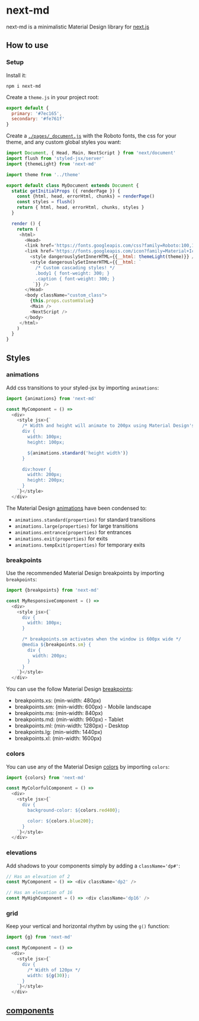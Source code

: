 # next-md

next-md is a minimalistic Material Design library for [next.js](https://github.com/zeit/next.js)

## How to use

### Setup

Install it:

`npm i next-md`

Create a `theme.js` in your project root:

```js
export default {
  primary: '#7ec165',
  secondary: '#fe761f'
}
```

Create a [`./pages/_document.js`](https://github.com/zeit/next.js#custom-document) with the Roboto fonts, the css for your theme, and any custom global styles you want:

```js
import Document, { Head, Main, NextScript } from 'next/document'
import flush from 'styled-jsx/server'
import {themeLight} from 'next-md'

import theme from '../theme'

export default class MyDocument extends Document {
  static getInitialProps ({ renderPage }) {
    const {html, head, errorHtml, chunks} = renderPage()
    const styles = flush()
    return { html, head, errorHtml, chunks, styles }
  }

  render () {
    return (
     <html>
       <Head>
       <link href='https://fonts.googleapis.com/css?family=Roboto:100,100i,300,300i,400,400i,500,500i,700,700i,900,900i' rel='stylesheet' />
       <link href='https://fonts.googleapis.com/icon?family=Material+Icons' rel='stylesheet' />
         <style dangerouslySetInnerHTML={{__html: themeLight(theme)}} />
         <style dangerouslySetInnerHTML={{__html: `
           /* Custom cascading styles! */
           .body1 { font-weight: 300; }
           .caption { font-weight: 300; }
          `}} />
       </Head>
       <body className="custom_class">
         {this.props.customValue}
         <Main />
         <NextScript />
       </body>
     </html>
    )
  }
}
```

## Styles

### animations

Add css transitions to your styled-jsx by importing `animations`:

```js
import {animations} from 'next-md'

const MyComponent = () =>
  <div>
    <style jsx>{`
      /* Width and height will animate to 200px using Material Design's standard animation */
      div {
        width: 100px;
        height: 100px;

        ${animations.standard('height width')}
      }

      div:hover {
        width: 200px;
        height: 200px;
      }
    `}</style>
  </div>
```

The Material Design [animations](https://material.io/guidelines/motion/duration-easing.html) have been condensed to:

- `animations.standard(properties)` for standard transitions
- `animations.large(properties)` for large transitions
- `animations.entrance(properties)` for entrances
- `animations.exit(properties)` for exits
- `animations.tempExit(properties)` for temporary exits


### breakpoints

Use the recommended Material Design breakpoints by importing `breakpoints`:

```js
import {breakpoints} from 'next-md'

const MyResponsiveComponent = () =>
  <div>
    <style jsx>{`
      div {
        width: 100px;
      }

      /* breakpoints.sm activates when the window is 600px wide */
      @media ${breakpoints.sm} {
        div {
          width: 200px;
        }
      }
    `}</style>
  </div>
```

You can use the follow Material Design [breakpoints](https://material.io/guidelines/layout/responsive-ui.html#responsive-ui-breakpoints):

- breakpoints.xs: (min-width: 480px)
- breakpoints.sm: (min-width: 600px) - Mobile landscape
- breakpoints.ms: (min-width: 840px)
- breakpoints.md: (min-width: 960px) - Tablet
- breakpoints.ml: (min-width: 1280px) - Desktop
- breakpoints.lg: (min-width: 1440px)
- breakpoints.xl: (min-width: 1600px)

### colors

You can use any of the Material Design [colors](https://material.io/guidelines/style/color.html#color-color-palette) by importing `colors`:

```js
import {colors} from 'next-md'

const MyColorfulComponent = () =>
  <div>
    <style jsx>{`
      div {
        background-color: ${colors.red400};

        color: ${colors.blue200};
      }
    `}</style>
  </div>
```

### elevations

Add shadows to your components simply by adding a `className='dp#'`:

```js
// Has an elevation of 2
const MyComponent = () => <div className='dp2' />

// Has an elevation of 16
const MyHighComponent = () => <div className='dp16' />
```

### grid

Keep your vertical and horizontal rhythm by using the `g()` function:

```js
import {g} from 'next-md'

const MyComponent = () =>
  <div>
    <style jsx>{`
      div {
        /* Width of 120px */
        width: ${g(30)};
      }
    `}</style>
  </div>
```

## [components](https://github.com/next-md/next-md/tree/master/src/components)
